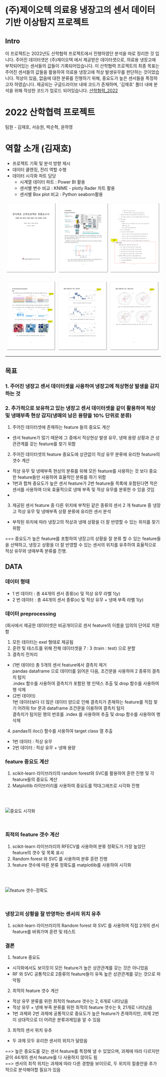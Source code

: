 # (주)제이오텍 의료용 냉장고의 센서 데이터 기반 이상탐지 프로젝트

## Intro

이 프로젝트는 2022년도 산학협력 프로젝트에서 진행하였던 분석을 따로 정리한 것 입니다.
주어진 데이터셋은 (주)제이오텍 에서 제공받은 데이터셋으로, 의료용 냉장고에 부착되어있는 센서들의 값들이 기록되어있습니다. 이 산학협력 프로젝트의 최종 목표는 주어진 센서들의 값들을 활용하여 의료용 냉장고에 적상 발생유무를 판단하는 것이었습니다. 적상이 있음, 없음에 대한 분류를 진행하기 위해, 중요도가 높은 센서들을 특정하고자 하였습니다. 제공되는 구글드라이브 내에 코드가 존재하며, '김재호' 폴더 내에 분석을 위해 작성한 코드가 업로드 되어있습니다. 
[산학협력_2022](https://drive.google.com/drive/folders/16lO8i1p6F5wzyI3iiVYBizSwwf3HI0St?usp=share_link)
# 2022 산학협력 프로젝트
팀원 - 김재호, 서승원, 박순혁, 윤하영 


# 역할 소개 (김재호)
- 프로젝트 기획 및 분석 방향 제시
- 데이터 클렌징, 전리 역할 수행
- 데이터 시각화 파트 담당
  - 시계열 데이터 파트 : Power BI 활용
  - 센서별 변수 비교 : KNIME - plotly Rader 차트 활용
  - 센서별 Box plot 비교 : Python seaborn활용

![전처리 파트](https://github.com/countifs/Research_and_business_2022/blob/main/%EC%82%B0%ED%95%99%ED%98%91%EB%A0%A5-%EB%8D%B0%EC%9D%B4%ED%84%B0%20%EC%A0%84%EC%B2%98%EB%A6%AC(%EA%B9%80%EC%9E%AC%ED%98%B8).png)

![시각화 파트](https://github.com/countifs/Research_and_business_2022/blob/main/%EC%82%B0%ED%95%99%ED%98%91%EB%A0%A5-%EB%8D%B0%EC%9D%B4%ED%84%B0%20%EC%8B%9C%EA%B0%81%ED%99%94(%EA%B9%80%EC%9E%AC%ED%98%B8).png)

---

## 목표
### 1. 주어진 냉장고 센서 데이터셋을 사용하여 냉장고에 적상현상 발생을 감지하는 것
### 2. 추가적으로 보유하고 있는 냉장고 센서 데이터셋을 같이 활용하여 적상 및 냉매부족 현상 감지(냉매의 남은 용량을 10% 단위로 분류)

1. 주어진 데이터셋에 존재하는 feature 들의 중요도 계산 
- 센서 feature가 많기 때문에 그 중에서 적상현상 발생 유무, 냉매 용량 상황과 큰 상관관계를 갖는 feature를 찾기 위함

2. 주어진 데이터셋의 feature 중요도에 상관없이 적상 유무 분류에 유리한 feature의 갯수 계산 
- 적상 유무 및 냉매부족 현상의 분류를 위해 모든 feature를 사용하는 것 보다 중요한 feature들만 사용하여 효율적인 분류를 하기 위함
- 1번과 합쳐 중요도가 높은 센서 feature가 2번 feature들 목록에 포함된다면 적은 센서를 사용하여 더욱 효율적으로 냉매 부족 및 적상 유무를 분류한 수 있을 것임
-

3. 제공된 센서 feature 중 다른 위치에 부착된 같은 종류의 센서 2 개 feature 중 냉장고 적상 유무 및 냉매부족 상황 분류에 유리한 센서 분석
- 부착된 위치에 따라 냉장고의 적상과 냉매 상황을 더 잘 반영할 수 있는 위치를 찾기 위함



==> 중요도가 높은 feature를 포함하여 냉장고의 상황을 잘 분류 할 수 있는 feature들을 선택하고, 냉장고 상황을 더 잘 반영할 수 있는 센서의 위치를 유추하여 효율적으로 적상 유무와 냉매부족 분류를 진행.


## DATA
### 데이터 형태 
- 1 번 데이터 : 총 44개의 센서 종류(x) 및 적상 유무 라벨 1(y)
- 2 번 데이터 : 총 44개의 센서 종류(x) 및 적상 유무 + 냉매 부족 라벨 1(y)

### 데이터 preprocessing
(회사에서 제공한 데이터셋은 비공개이므로 센서 feature의 이름을 임의의 단어로 치환함
1. 모든 데이터는 exel 형태로 제공됨 
2. 훈련 및 테스트를 위해 전체 데이터셋을 7 : 3 (train : test) 으로 분할 
3. 결측치 전처리
- (1번 데이터) 총 5개의 센서 feature에서 결측치 제거
<br/> pandas dataframe 으로 데이터를 읽어온 다음, 조건문을 사용하여 2 종류의 결측치 탐지
<br/> .index 함수를 사용하여 결측치가 포함된 행 인덱스 추출 및 drop 함수를 사용하여 행 삭제 
- (2번 데이터) 
<br/> 1번 데이터보다 더 많은 데이터 양으로 인해 결측치가 존재하는 feature를 직접 찾기 어려워 for 문과 dataframe 조건문을 이용하여 결측치 탐지
<br/> 결측치가 탐지된 행의 번호를 .index 를 사용하여 추출 및 drop 함수를 사용하여 행 삭제
4. pandas의 iloc() 함수를 사용하여 target class 열 추출 
- 1번 데이터 : 적상 유무
- 2번 데이터 : 적상 유무 + 냉매 용량

### feature 중요도 계산 
1. scikit-learn 라이브러리의 random forest와 SVC를 활용하여 훈련 진행 및 각 feature들의 중요도 계산
2. Matplotlib 라이브러리를 사용하여 중요도를 막대그래프로 시각화 진행 
<br/>
<br/>

![중요도 시각화](https://user-images.githubusercontent.com/43724177/235898286-629130bf-1835-46a0-864e-a2aca00d8216.PNG)
 
 <br/>
 
### 최적의 feature 갯수 계산
1. scikit-learn 라이브러리의 RFECV를 사용하여 분류 정확도가 가장 높았던 feature의 갯수 및 목록 표시
2. Random forest 와 SVC 를 사용하여 분류 훈련 진행
3. feature 갯수에 따른 분류 정확도를 matplotlib를 사용하여 시각화 
<br/>
<br/>

![feature 갯수-정확도](https://user-images.githubusercontent.com/43724177/235899443-efe11cce-87ae-461b-b41a-a15714e5c405.PNG)

<br/>

### 냉장고의 상황을 잘 반영하는 센서의 위치 유추
1. scikit-learn 라이브러리의 Random forest 와 SVC 를 사용하여 직접 2개의 센서 feature를 바꿔가며 훈련 및 테스트 


### 결론 
1. feature 중요도 
- 시각화에서도 보이듯이 모든 feature가 높은 상관관계를 갖는 것은 아니었음 
- RF 와 SVC 공통적으로 2종류의 feature들이 유독 높은 상관관계를 갖는 것으로 파악됨  
2. 최적의 feature 갯수 계산 
- 적상 유무 분류를 위한 최적의 feature 갯수는 2, 6개로 나타났음
- 적상 유무 + 냉매 부족 분류를 위한 최적의 feature 갯수는 9, 21개로 나타났음
- 1번 과제와 2번 과제에 공통적으로 중요도가 높은 feature가 존재하지만, 과제 2번이 상대적으로 더 어려운 분류과제임을 알 수 있음
3. 최적의 센서 위치 유추
- 두 과제 모두 유리한 센서의 위치가 달랐음

==> 높은 중요도를 갖는 센서 feature를 특정해 낼 수 있었으며, 과제에 따라 다르지만 굳이 44개의 센서 feature를 다 사용하지 않아도 됨
<br/>==> 센서의 최적 위치는 과제에 따라 다른 경향을 보이므로, 두 위치의 절충안을 추가적으로 분석해야할 필요가 있음
